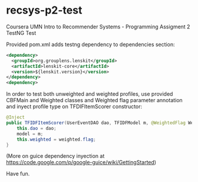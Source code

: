 recsys-p2-test
==============

Coursera UMN Intro to Recommender Systems - Programming Assigment 2 TestNG Test

Provided pom.xml adds testng dependency to dependencies section:
```xml
<dependency>
  <groupId>org.grouplens.lenskit</groupId>
  <artifactId>lenskit-core</artifactId>
  <version>${lenskit.version}</version>
</dependency>
<dependency>
```

In order to test both unweighted and weighted profiles, use provided CBFMain and Weighted classes and Weighted flag parameter annotation and inyect profile type on TFDIFItemScorer constructor:
```java
@Inject
public TFIDFItemScorer(UserEventDAO dao, TFIDFModel m, @WeightedFlag Weighted weighted) {
    this.dao = dao;
    model = m;
    this.weighted = weighted.flag;
}
```

(More on guice dependency inyection at https://code.google.com/p/google-guice/wiki/GettingStarted)

Have fun.

